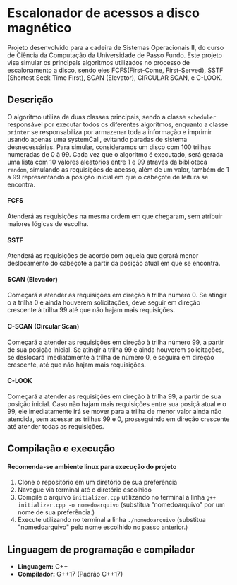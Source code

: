 # Escalonador de acessos a disco magnético
  Projeto desenvolvido para a cadeira de Sistemas Operacionais II, do curso de Ciência da Computação da Universidade de Passo Fundo.
  Este projeto visa simular os principais algoritmos utilizados no processo de escalonamento a disco, sendo eles FCFS(First-Come, First-Served), SSTF (Shortest Seek Time First), SCAN (Elevator), CIRCULAR SCAN, e C-LOOK.
## Descrição 
O algoritmo utiliza de duas classes principais, sendo a classe `scheduler` responsável por executar todos os diferentes algoritmos, enquanto a classe `printer` se responsabiliza por armazenar toda a informação e imprimir usando apenas uma systemCall, evitando paradas de sistema desnecessárias.
Para simular, consideramos um disco com 100 trilhas numeradas de 0 à 99. Cada vez que o algoritmo é executado, será gerada uma lista com 10 valores aleatórios entre 1 e 99 através da biblioteca `random`, simulando as requisições de acesso, além de um valor, também de 1 a 99 representando a posição inicial em que o cabeçote de leitura se encontra.
#### FCFS
Atenderá as requisições na mesma ordem em que chegaram, sem atribuir maiores lógicas de escolha.
#### SSTF
Atenderá as requisições de acordo com aquela que gerará menor deslocamento do cabeçote a partir da posição atual em que se encontra.
#### SCAN (Elevador)
Começará a atender as requisições em direção à trilha número 0. Se atingir o a trilha 0 e ainda houverem solicitações, deve seguir em direção crescente à trilha 99 até que não hajam mais requisições.
#### C-SCAN (Circular Scan)
Começará a atender as requisições em direção à trilha número 99, a partir de sua posição inicial. Se atingir a trilha 99 e ainda houverem solicitações, se deslocará imediatamente à trilha de número 0, e seguirá em direção crescente, até que não hajam mais requisições.
#### C-LOOK
Começará a atender as requisições em direção à trilha 99, a partir de sua posição inicial. Caso não hajam mais requisições entre sua posiçã atual e o 99, ele imediatamente irá se mover para a trilha de menor valor ainda não atendida, sem acessar as trilhas 99 e 0, prosseguindo em direção crescente até atender todas as requisições.
## Compilação e execução
#### Recomenda-se ambiente linux para execução do projeto
  1. Clone o repositório em um diretório de sua preferência
  2. Navegue via terminal até o diretório escolhido
  3. Compile o arquivo `initializer.cpp` utilizando no terminal a linha `g++ initializer.cpp -o nomedoarquivo` (substitua "nomedoarquivo" por um nome de sua preferência.)
  4. Execute utilizando no terminal a linha `./nomedoarquivo` (substitua "nomedoarquivo" pelo nome escolhido no passo anterior.)
## Linguagem de programação e compilador 
- **Linguagem:** C++
- **Compilador:** G++17 (Padrão C++17)
